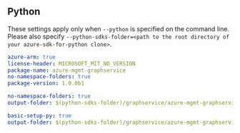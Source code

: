 ## Python

These settings apply only when `--python` is specified on the command line.
Please also specify `--python-sdks-folder=<path to the root directory of your azure-sdk-for-python clone>`.

``` yaml $(track2)
azure-arm: true
license-header: MICROSOFT_MIT_NO_VERSION
package-name: azure-mgmt-graphservice
no-namespace-folders: true
package-version: 1.0.0b1
```

``` yaml $(python-mode) == 'update' && $(track2)
no-namespace-folders: true
output-folder: $(python-sdks-folder)/graphservice/azure-mgmt-graphservice/azure/mgmt/graphservice
```

``` yaml $(python-mode) == 'create' && $(track2)
basic-setup-py: true
output-folder: $(python-sdks-folder)/graphservice/azure-mgmt-graphservice
```
